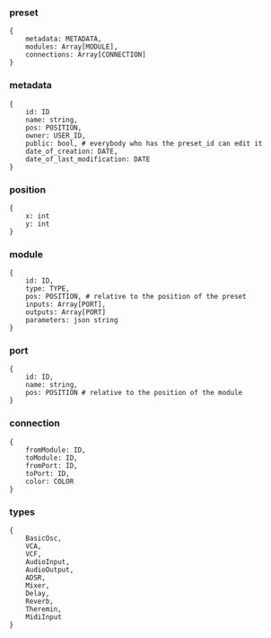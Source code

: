 ### preset
```
{
	metadata: METADATA,
	modules: Array[MODULE],
	connections: Array[CONNECTION]
}
```
### metadata
```
{
	id: ID
	name: string,
	pos: POSITION,
	owner: USER_ID,
	public: bool, # everybody who has the preset_id can edit it
	date_of_creation: DATE,
	date_of_last_modification: DATE
}
```
### position
```
{
	x: int
	y: int
}
```
### module
```
{
	id: ID,
	type: TYPE,
	pos: POSITION, # relative to the position of the preset
	inputs: Array[PORT],
	outputs: Array[PORT]
	parameters: json string
}
```
### port
```
{
	id: ID,
	name: string,
	pos: POSITION # relative to the position of the module
}
```
### connection
```
{
	fromModule: ID,
	toModule: ID,
	fromPort: ID,
	toPort: ID,
	color: COLOR
}
```
### types
```
{
	BasicOsc,
	VCA,
	VCF,
	AudioInput,
	AudioOutput,
	ADSR,
	Mixer,
	Delay,
	Reverb,
	Theremin,
	MidiInput
}
```